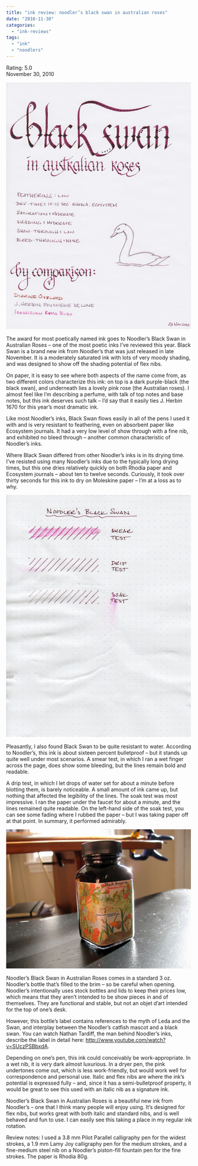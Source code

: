 ```yaml
---
title: "ink review: noodler’s black swan in australian roses"
date: "2010-11-30"
categories: 
  - "ink-reviews"
tags: 
  - "ink"
  - "noodlers"
---
```


Rating: 5.0  
November 30, 2010

![](black-swan.jpg)

  
The award for most poetically named ink goes to Noodler’s Black Swan in Australian Roses – one of the most poetic inks I’ve reviewed this year. Black Swan is a brand new ink from Noodler’s that was just released in late November. It is a moderately saturated ink with lots of very moody shading, and was designed to show off the shading potential of flex nibs.

On paper, it is easy to see where both aspects of the name come from, as two different colors characterize this ink: on top is a dark purple-black (the black swan), and underneath lies a lovely pink rose (the Australian roses). I almost feel like I’m describing a perfume, with talk of top notes and base notes, but this ink deserves such talk – I’d say that it easily ties J. Herbin 1670 for this year’s most dramatic ink.

Like most Noodler’s inks, Black Swan flows easily in all of the pens I used it with and is very resistant to feathering, even on absorbent paper like Ecosystem journals. It had a very low level of show through with a fine nib, and exhibited no bleed through – another common characteristic of Noodler’s inks.

Where Black Swan differed from other Noodler’s inks is in its drying time. I’ve resisted using many Noodler’s inks due to the typically long drying times, but this one dries relatively quickly on both Rhodia paper and Ecosystem journals – about ten to twelve seconds. Curiously, it took over thirty seconds for this ink to dry on Moleskine paper – I’m at a loss as to why.

![](black-swan-water-test.jpg)

  
Pleasantly, I also found Black Swan to be quite resistant to water. According to Noodler’s, this ink is about sixteen percent bulletproof – but it stands up quite well under most scenarios. A smear test, in which I ran a wet finger across the page, does show some bleeding, but the lines remain bold and readable.

A drip test, in which I let drops of water set for about a minute before blotting them, is barely noticeable. A small amount of ink came up, but nothing that affected the legibility of the lines. The soak test was most impressive. I ran the paper under the faucet for about a minute, and the lines remained quite readable. On the left-hand side of the soak test, you can see some fading where I rubbed the paper – but I was taking paper off at that point. In summary, it performed admirably.

![](black-swan-ink-bottle.jpg)

  
Noodler’s Black Swan in Australian Roses comes in a standard 3 oz. Noodler’s bottle that’s filled to the brim – so be careful when opening. Noodler’s intentionally uses stock bottles and lids to keep their prices low, which means that they aren’t intended to be show pieces in and of themselves. They are functional and stable, but not an objet d’art intended for the top of one’s desk.

However, this bottle’s label contains references to the myth of Leda and the Swan, and interplay between the Noodler’s catfish mascot and a black swan. You can watch Nathan Tardiff, the man behind Noodler’s inks, describe the label in detail here: http://www.youtube.com/watch?v=SUczPSBbxdA.

Depending on one’s pen, this ink could conceivably be work-appropriate. In a wet nib, it is very dark almost luxurious. In a dryer pen, the pink undertones come out, which is less work-friendly, but would work well for correspondence and personal use. Italic and flex nibs are where the ink’s potential is expressed fully – and, since it has a semi-bulletproof property, it would be great to see this used with an italic nib as a signature ink.

Noodler’s Black Swan in Australian Roses is a beautiful new ink from Noodler’s – one that I think many people will enjoy using. It’s designed for flex nibs, but works great with both italic and standard nibs, and is well behaved and fun to use. I can easily see this taking a place in my regular ink rotation.

Review notes: I used a 3.8 mm Pilot Parallel calligraphy pen for the widest strokes, a 1.9 mm Lamy Joy calligraphy pen for the medium strokes, and a fine-medium steel nib on a Noodler’s piston-fill fountain pen for the fine strokes. The paper is Rhodia 80g.
